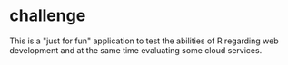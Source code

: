 # challenge

This is a "just for fun" application to test the abilities of R regarding web development and at the same time evaluating some cloud services.

